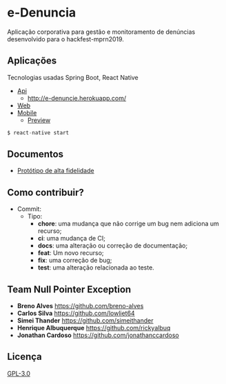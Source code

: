# e-Denuncia

Aplicação corporativa para gestão e monitoramento de denúncias desenvolvido para o hackfest-mprn2019.

## Aplicações

Tecnologias usadas Spring Boot, React Native

- [Api](https://github.com/jonathanccardoso/e-denuncia/tree/master/app)
	- http://e-denuncie.herokuapp.com/
- [Web](https://github.com/jonathanccardoso/e-denuncia/tree/master/web)
- [Mobile](https://github.com/jonathanccardoso/e-denuncia/tree/master/npe)
	- [Preview](https://snack.expo.io/@jonathan-moura/iae-react?session_id=snack-session-yIauKRVvZ)

```javascript
$ react-native start
```

## Documentos

- [Protótipo de alta fidelidade](https://xd.adobe.com/view/acdacde9-64ed-4cf8-7ebf-5a561cca9aaf-daeb/)

## Como contribuir?

- Commit:
  - Tipo:
    - **chore**: uma mudança que não corrige um bug nem adiciona um recurso;
    - **ci**: uma mudança de CI;
    - **docs**: uma alteração ou correção de documentação;
    - **feat**: Um novo recurso;
    - **fix**: uma correção de bug;
    - **test**: uma alteração relacionada ao teste.

## Team Null Pointer Exception

- **Breno Alves** <https://github.com/breno-alves>
- **Carlos Silva** <https://github.com/lowliet64>
- **Simei Thander** <https://github.com/simeithander>
- **Henrique Albuquerque** <https://github.com/rickyalbuq>
- **Jonathan Cardoso** <https://github.com/jonathanccardoso>

## Licença

[GPL-3.0](https://github.com/jonathanccardoso/npe-2019/blob/master/LICENSE)
